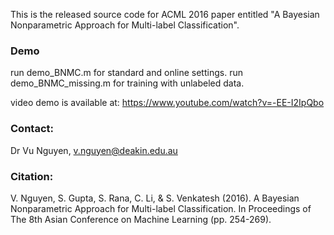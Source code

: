 This is the released source code for ACML 2016 paper entitled "A Bayesian Nonparametric Approach for Multi-label Classification".

### Demo
run demo_BNMC.m for standard and online settings.
run demo_BNMC_missing.m for training with unlabeled data.

video demo is available at: https://www.youtube.com/watch?v=-EE-I2IpQbo

### Contact: 
Dr Vu Nguyen, v.nguyen@deakin.edu.au

### Citation:
  V. Nguyen, S. Gupta, S. Rana, C. Li, & S. Venkatesh (2016). A Bayesian Nonparametric Approach for Multi-label Classification. In Proceedings of The 8th Asian Conference on Machine Learning (pp. 254-269).
